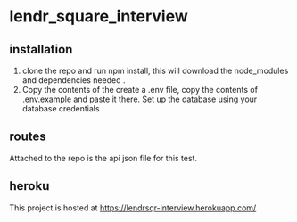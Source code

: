 # lendr_square_interview

## installation 

1. clone the repo and run npm install, this will download the node_modules and dependencies needed . 
2. Copy the contents of the create a .env file, copy the contents of .env.example and paste it there. Set up the database using your database credentials

## routes 

Attached to the repo is the api json file for this test. 

## heroku 

This project is hosted at https://lendrsqr-interview.herokuapp.com/




